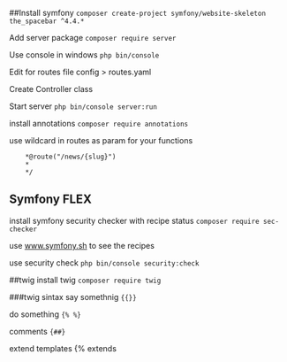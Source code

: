 ##Install symfony
```composer create-project symfony/website-skeleton the_spacebar ^4.4.*```

Add server package
```composer require server```

Use console in windows
```php bin/console```

Edit for routes file config > routes.yaml

Create Controller class 

Start server
```php bin/console server:run```

install annotations
```composer require annotations```

use wildcard in routes as param for your functions
```\*\*
    *@route("/news/{slug}")
    *
    */
```
## Symfony FLEX

install symfony security checker with recipe status
```composer require sec-checker```

use www.symfony.sh to see the recipes

use security check
```php bin/console security:check```

##twig
install twig
```composer require twig```

###twig sintax
say somethnig ```{{}}```

do something ````{% %}````

comments ```{##}``` 

extend templates {% extends <template name> %}

### install profiler ```composer require profiler --dev```

### debugging tools ```composer require debug --dev```

unpack the pack to control the version of each library ```composer unpack debug```


clear cache ```rm -rf var/cache/dev/*```

install asset ```composer require asset```

debug routes ```php bin/console debug:router```

create route ```{{ path('routePath') }}```

get parent block data ```{% block javascript %}
                            {{ parent() }}
                            {% endblock %} 
                        ```